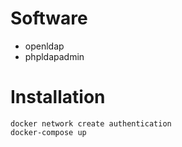 # Software
- openldap
- phpldapadmin

# Installation
```
docker network create authentication
docker-compose up
```